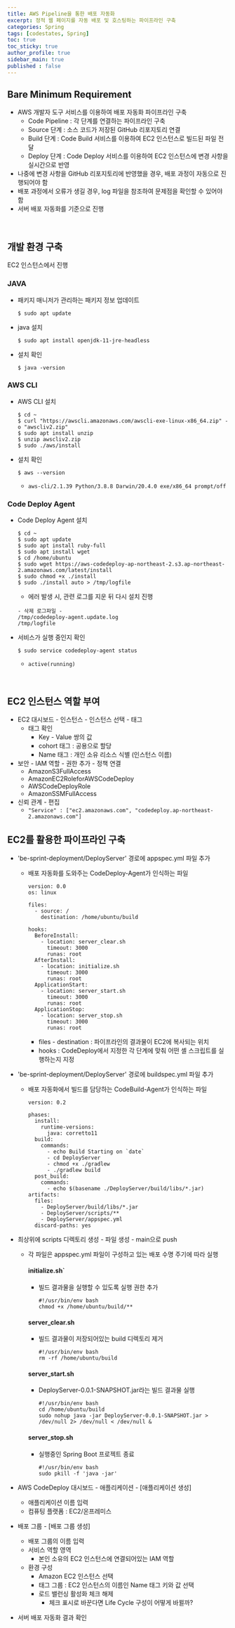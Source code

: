 ```yaml
---
title: AWS Pipeline을 통한 배포 자동화
excerpt: 정적 웹 페이지를 자동 배포 및 호스팅하는 파이프라인 구축
categories: Spring
tags: [codestates, Spring]
toc: true
toc_sticky: true
author_profile: true
sidebar_main: true
published : false
---
```

## Bare Minimum Requirement
- AWS 개발자 도구 서비스를 이용하여 배포 자동화 파이프라인 구축
  - Code Pipeline : 각 단계를 연결하는 파이프라인 구축 
  - Source 단계 : 소스 코드가 저장된 GitHub 리포지토리 연결
  - Build 단계 : Code Build 서비스를 이용하여 EC2 인스턴스로 빌드된 파일 전달
  - Deploy 단계 : Code Deploy 서비스를 이용하여 EC2 인스턴스에 변경 사항을 실시간으로 반영
- 나중에 변경 사항을 GitHub 리포지토리에 반영했을 경우, 배포 과정이 자동으로 진행되어야 함
- 배포 과정에서 오류가 생길 경우, log 파일을 참조하여 문제점을 확인할 수 있어야 함
- 서버 배포 자동화를 기준으로 진행 
<br>

## 개발 환경 구축
EC2 인스턴스에서 진행

### JAVA
- 패키지 매니저가 관리하는 패키지 정보 업데이트
  ```
  $ sudo apt update
  ```
- java 설치
  ```
  $ sudo apt install openjdk-11-jre-headless
  ```
- 설치 확인
  ```
  $ java -version
  ```

### AWS CLI 
- AWS CLI 설치
  ```
  $ cd ~
  $ curl "https://awscli.amazonaws.com/awscli-exe-linux-x86_64.zip" -o "awscliv2.zip"
  $ sudo apt install unzip
  $ unzip awscliv2.zip
  $ sudo ./aws/install
  ``` 
- 설치 확인
  ```
  $ aws --version
  ```
  - ```aws-cli/2.1.39 Python/3.8.8 Darwin/20.4.0 exe/x86_64 prompt/off```

### Code Deploy Agent 
- Code Deploy Agent 설치
  ```
  $ cd ~
  $ sudo apt update
  $ sudo apt install ruby-full            
  $ sudo apt install wget
  $ cd /home/ubuntu
  $ sudo wget https://aws-codedeploy-ap-northeast-2.s3.ap-northeast-2.amazonaws.com/latest/install
  $ sudo chmod +x ./install
  $ sudo ./install auto > /tmp/logfile
  ```
  - 에러 발생 시, 관련 로그를 지운 뒤 다시 설치 진행
  ```
  - 삭제 로그파일 -
  /tmp/codedeploy-agent.update.log
  /tmp/logfile
  ```
- 서비스가 실행 중인지 확인
  ```
  $ sudo service codedeploy-agent status
  ```
  - ```active(running)```
<br>

## EC2 인스턴스 역할 부여
- EC2 대시보드 - 인스턴스 - 인스턴스 선택 - 태그
  - 태그 확인
    - Key - Value 쌍의 값
    - cohort 태그 : 공용으로 할당 
    - Name 태그 : 개인 소유 리소스 식별 (인스턴스 이름)
- 보안 - IAM 역할 - 권한 추가 - 정책 연결
  - AmazonS3FullAccess
  - AmazonEC2RoleforAWSCodeDeploy
  - AWSCodeDeployRole
  - AmazonSSMFullAccess
- 신뢰 관계 - 편집
  - ```"Service" : ["ec2.amazonaws.com", "codedeploy.ap-northeast-2.amazonaws.com"]```

## EC2를 활용한 파이프라인 구축
- 'be-sprint-deployment/DeployServer' 경로에 appspec.yml 파일 추가
  - 배포 자동화를 도와주는 CodeDeploy-Agent가 인식하는 파일
    ```
    version: 0.0
    os: linux

    files:
      - source: /
        destination: /home/ubuntu/build

    hooks:
      BeforeInstall:
        - location: server_clear.sh
          timeout: 3000
          runas: root
      AfterInstall:
        - location: initialize.sh
          timeout: 3000
          runas: root
      ApplicationStart:
        - location: server_start.sh
          timeout: 3000
          runas: root
      ApplicationStop:
        - location: server_stop.sh
          timeout: 3000
          runas: root
    ```
      - files - destination :  파이프라인의 결과물이 EC2에 복사되는 위치
      - hooks : CodeDeploy에서 지정한 각 단계에 맞춰 어떤 셸 스크립트를 실행하는지 지정

- 'be-sprint-deployment/DeployServer' 경로에 buildspec.yml 파일 추가
  - 배포 자동화에서 빌드를 담당하는 CodeBuild-Agent가 인식하는 파일
    ```
    version: 0.2

    phases:
      install:
        runtime-versions:
          java: corretto11
      build:
        commands:
          - echo Build Starting on `date`
          - cd DeployServer
          - chmod +x ./gradlew
          - ./gradlew build
      post_build:
        commands:
          - echo $(basename ./DeployServer/build/libs/*.jar)
    artifacts:
      files:
        - DeployServer/build/libs/*.jar
        - DeployServer/scripts/**
        - DeployServer/appspec.yml
      discard-paths: yes
    ```
- 최상위에 scripts 디렉토리 생성 - 파일 생성 - main으로 push
  - 각 파일은 appspec.yml 파일이 구성하고 있는 배포 수명 주기에 따라 실행
    #### initialize.sh`
    - 빌드 결과물을 실행할 수 있도록 실행 권한 추가
      ```
      #!/usr/bin/env bash
      chmod +x /home/ubuntu/build/**
      ```
    #### server_clear.sh
    - 빌드 결과물이 저장되어있는 build 디렉토리 제거
      ```
      #!/usr/bin/env bash
      rm -rf /home/ubuntu/build
      ```
    #### server_start.sh 
    - DeployServer-0.0.1-SNAPSHOT.jar라는 빌드 결과물 실행
      ```
      #!/usr/bin/env bash
      cd /home/ubuntu/build
      sudo nohup java -jar DeployServer-0.0.1-SNAPSHOT.jar > /dev/null 2> /dev/null < /dev/null &
      ```
    #### server_stop.sh
    - 실행중인 Spring Boot 프로젝트 종료
      ```
      #!/usr/bin/env bash
      sudo pkill -f 'java -jar'
      ```
     
- AWS CodeDeploy 대시보드 - 애플리케이션 - [애플리케이션 생성]
  - 애플리케이션 이름 입력 
  - 컴퓨팅 플랫폼 : EC2/온프레미스

- 배포 그룹 - [배포 그룹 생성]
  - 배포 그룹의 이름 입력
  - 서비스 역할 영역
    - 본인 소유의 EC2 인스턴스에 연결되어있는 IAM 역할
  - 환경 구성
    - Amazon EC2 인스턴스 선택
    - 태그 그룹 : EC2 인스턴스의 이름인 Name 태그 키와 값 선택
    - 로드 밸런싱 활성화 체크 해제
      - 체크 표시로 바꾼다면 Life Cycle 구성이 어떻게 바뀔까?

- 서버 배포 자동화 결과 확인
